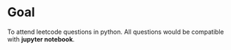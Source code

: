 # Goal 

To attend leetcode questions in python. All questions would be compatible with **jupyter notebook**.